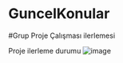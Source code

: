 # GuncelKonular

#Grup Proje Çalışması ilerlemesi


Proje ilerleme durumu
![image](https://github.com/guncel-konular-mmm/GuncelKonular/assets/165366844/1a520b9b-5dc6-41c1-ac22-0c0fe5119899)
